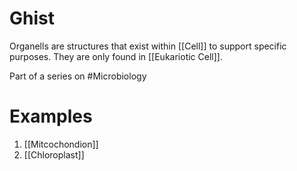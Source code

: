 # Ghist
Organells are structures that exist within [[Cell]] to support specific purposes. They are only found in [[Eukariotic Cell]]. 

Part of a series on #Microbiology 

# Examples
1. [[Mitcochondion]]
2. [[Chloroplast]]
